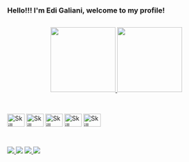 ### Hello!!! I'm Edi Galiani, welcome to my profile!

##

<!--

- 🔭 I’m currently working on ...
- 🌱 I’m currently learning ...
- 👯 I’m looking to collaborate on ...
- 🤔 I’m looking for help with ...
- 💬 Ask me about ...
- 📫 How to reach me: ...
- 😄 Pronouns: ...
- ⚡ Fun fact: ...
-->
 
 
 <div align= "center">
  <a href="https://github.com/EdiGaliani/EdiGaliani">
   <img height="150em" src="https://github-readme-stats.vercel.app/api/top-langs/?username=EdiGaliani&theme=dark&layout=compact&count_private=true" />
   <img height="150em" src="https://github-readme-stats.vercel.app/api?username=EdiGaliani&theme=dark&count_private=true&show_icons=true" />
  </a>
</div>

##

<br/>
<div style="display: inline_block;">
 <img align="center" height="30" width="40" alt="Skill html"src="https://cdn.jsdelivr.net/gh/devicons/devicon/icons/html5/html5-original.svg" />
 <img align="center" height="30" width="40" alt="Skill css"src="https://cdn.jsdelivr.net/gh/devicons/devicon/icons/css3/css3-original.svg" />
 <img align="center" height="30" width="40" alt="Skill react" src="https://cdn.jsdelivr.net/gh/devicons/devicon/icons/react/react-original.svg" />
 <img align="center" height="30" width="40" alt="Skill nodejs"src="https://cdn.jsdelivr.net/gh/devicons/devicon/icons/nodejs/nodejs-original.svg" />
 <img align="center" height="30" width="40" alt="Skill php" src="https://cdn.jsdelivr.net/gh/devicons/devicon/icons/php/php-plain.svg" />
</div>

##

<br/>
<div>
 <a href="https://www.linkedin.com/in/edi-galiani-b8b51763/" target="_blank"  alt="Galiani Linkedin link"><img src=https://img.shields.io/badge/LinkedIn-0077B5?style=for-the-badge&logo=linkedin&logoColor=white  />
  <a href = "mailto:edigaliano@gmail.com"><img src="https://img.shields.io/badge/-Gmail-%23333?style=for-the-badge&logo=gmail&logoColor=white" target="_blank"></a>
    <a href="https://www.facebook.com/edi.galiano" target="_blank"  alt="Galiano Facebook link"><img src=https://img.shields.io/badge/Facebook-1877F2?style=for-the-badge&logo=facebook&logoColor=white  />
  <a href="https://www.instagram.com/edigaliani/" target="_blank"  alt="Galiani Instagram link"><img src=https://img.shields.io/badge/Instagram-E4405F?style=for-the-badge&logo=instagram&logoColor=white  />

  

  
</div>
